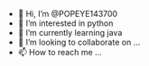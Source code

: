- 👋 Hi, I’m @POPEYE143700
- 👀 I’m interested in python 
- 🌱 I’m currently learning java
- 💞️ I’m looking to collaborate on ...
- 📫 How to reach me ...

<!---
POPEYE143700/POPEYE143700 is a ✨ special ✨ repository because its `README.md` (this file) appears on your GitHub profile.
You can click the Preview link to take a look at your changes.
--->
